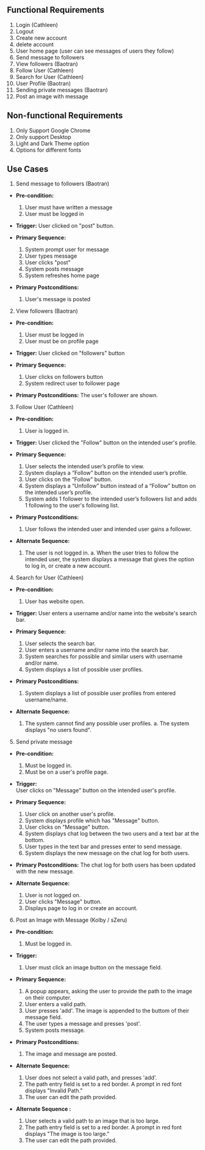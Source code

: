 
## Functional Requirements

1. Login (Cathleen)
2. Logout
3. Create new account
4. delete account
5. User home page (user can see messages of users they follow)
6. Send message to followers 
7. View followers (Baotran)
8. Follow User (Cathleen)
9. Search for User (Cathleen)
10. User Profile (Baotran)
11. Sending private messages (Baotran)
12. Post an image with message

## Non-functional Requirements

1. Only Support Google Chrome
2. Only support Desktop
3. Light and Dark Theme option
4. Options for different fonts

## Use Cases

1. Send message to followers (Baotran)
- **Pre-condition:** 
  1. User must have written a message 
  2. User must be logged in

- **Trigger:** 
  User clicked on "post" button.

- **Primary Sequence:**
  
  1. System prompt user for message
  2. User types message
  3. User clicks "post"
  4. System posts message
  5. System refreshes home page

- **Primary Postconditions:** 
  1. User's message is posted

2. View followers (Baotran)
- **Pre-condition:** 
  1. User must be logged in
  2. User must be on profile page

- **Trigger:** 
  User clicked on "followers" button

- **Primary Sequence:**
  
  1. User clicks on followers button
  2. System redirect user to follower page
  
- **Primary Postconditions:**
  The user's follower are shown.

3. Follow User (Cathleen)
- **Pre-condition:**
  1. User is logged in.

- **Trigger:**
  User clicked the "Follow" button on the intended user's profile. 

- **Primary Sequence:**
  1. User selects the intended user’s profile to view.
  2. System displays a “Follow” button on the intended user’s profile.
  3. User clicks on the “Follow” button.
  4. System displays a “Unfollow” button instead of a “Follow” button on the intended user’s profile.
  5. System adds 1 follower to the intended user’s followers list and adds 1 following to the user's following list.

- **Primary Postconditions:**
  1. User follows the intended user and intended user gains a follower.

- **Alternate Sequence:**
  1. The user is not logged in.
	a. When the user tries to follow the intended user, the system displays a message that gives the option to log in, or create a new account.

4. Search for User (Cathleen)
- **Pre-condition:**
  1. User has website open.

- **Trigger:**
  User enters a username and/or name into the website's search bar.

- **Primary Sequence:**
  1. User selects the search bar. 
  2. User enters a username and/or name into the search bar.
  3. System searches for possible and similar users with username and/or name.
  4. System displays a list of possible user profiles.

- **Primary Postconditions:**
  1. System displays a list of possible user profiles from entered username/name.

- **Alternate Sequence:**
  1. The system cannot find any possible user profiles.
	a. The system displays "no users found".

5. Send private message
- **Pre-condition:** 
  1. Must be logged in.
  2. Must be on a user's profile page.

- **Trigger:**  
  User clicks on "Message" button on the intended user's profile.	

- **Primary Sequence:**
  1. User click on another user's profile.
  2. System displays profile which has "Message" button.
  3. User clicks on "Message" button.
  4. System displays chat log between the two users and a text bar at the bottom.
  5. User types in the text bar and presses enter to send message.
  6. System displays the new message on the chat log for both users.

- **Primary Postconditions:** 
  The chat log for both users has been updated with the new message.

- **Alternate Sequence:**
  1. User is not logged on.
  2. User clicks "Message" button.
  3. Displays page to log in or create an account.

6.  Post an Image with Message (Kolby / sZeru)
- **Pre-condition:**
  1. Must be logged in.

- **Trigger:** 
  1. User must click an image button on the message field.

- **Primary Sequence:**
  1. A popup appears, asking the user to provide the path to the image on their computer.
  2. User enters a valid path.
  3. User presses 'add'. The image is appended to the buttom of their message field.
  4. The user types a message and presses 'post'.
  5. System posts message.

- **Primary Postconditions:**
  1. The image and message are posted.

- **Alternate Sequence:**
  1. User does not select a valid path, and presses 'add'.
  2. The path entry field is set to a red border. A prompt in red font displays "Invalid Path."
  3. The user can edit the path provided.

- **Alternate Sequence <optional>:** 
  1. User selects a valid path to an image that is too large.
  2. The path entry field is set to a red border. A prompt in red font displays "The image is too large."
  3. The user can edit the path provided.


